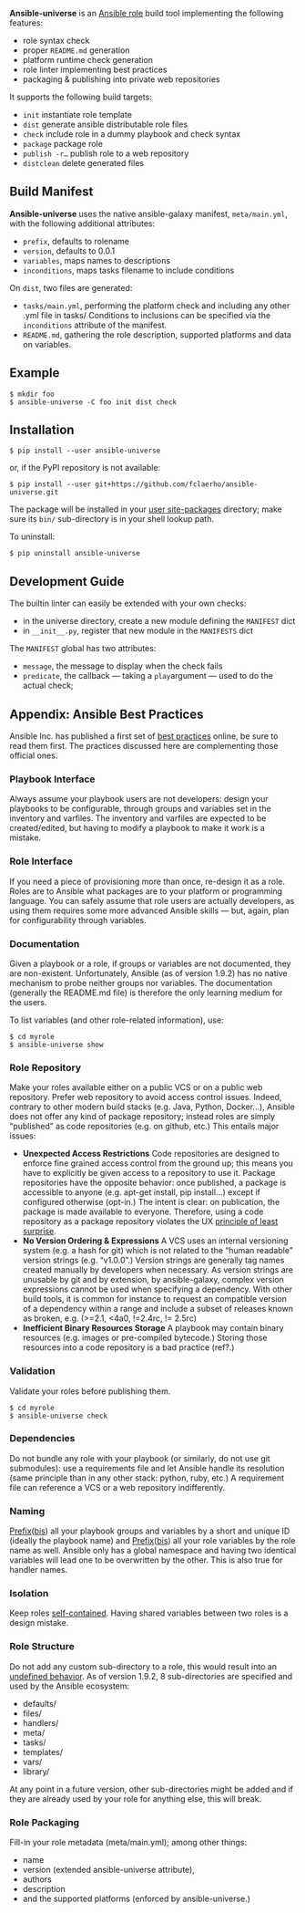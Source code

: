 
**Ansible-universe** is an [Ansible role](http://docs.ansible.com/ansible/playbooks_roles.html) build tool implementing the following features:
  * role syntax check
  * proper `README.md` generation
  * platform runtime check generation
  * role linter implementing best practices
  * packaging & publishing into private web repositories

It supports the following build targets:
  * `init` instantiate role template
  * `dist` generate ansible distributable role files
  * `check` include role in a dummy playbook and check syntax
  * `package` package role
  * `publish -r…` publish role to a web repository
  * `distclean` delete generated files


Build Manifest
--------------

**Ansible-universe** uses the native ansible-galaxy manifest, `meta/main.yml`, with the following additional attributes:
  * `prefix`, defaults to rolename
  * `version`, defaults to 0.0.1
  * `variables`, maps names to descriptions
  * `inconditions`, maps tasks filename to include conditions

On `dist`, two files are generated:
  * `tasks/main.yml`, performing the platform check and including any other .yml file in tasks/
    Conditions to inclusions can be specified via the `inconditions` attribute of the manifest.
  * `README.md`, gathering the role description, supported platforms and data on variables.


Example
-------

	$ mkdir foo
	$ ansible-universe -C foo init dist check


Installation
------------

	$ pip install --user ansible-universe

or, if the PyPI repository is not available:

	$ pip install --user git+https://github.com/fclaerho/ansible-universe.git

The package will be installed in your [user site-packages](https://www.python.org/dev/peps/pep-0370/#specification) directory; make sure its `bin/` sub-directory is in your shell lookup path.

To uninstall:

	$ pip uninstall ansible-universe


Development Guide
-----------------

The builtin linter can easily be extended with your own checks:
  * in the universe directory, create a new module defining the `MANIFEST` dict
  * in `__init__.py`, register that new module in the `MANIFESTS` dict

The `MANIFEST` global has two attributes:
  * `message`, the message to display when the check fails
  * `predicate`, the callback — taking a `play`argument — used to do the actual check;


Appendix: Ansible Best Practices
--------------------------------

Ansible Inc. has published a first set of [best practices][1] online, be sure to read them first.
The practices discussed here are complementing those official ones.

### Playbook Interface

Always assume your playbook users are not developers:
design your playbooks to be configurable, through groups and variables set in the inventory and varfiles.
The inventory and varfiles are expected to be created/edited,
but having to modify a playbook to make it work is a mistake.

### Role Interface

If you need a piece of provisioning more than once, re-design it as a role.
Roles are to Ansible what packages are to your platform or programming language.
You can safely assume that role users are actually developers,
as using them requires some more advanced Ansible skills — but, again, plan for configurability through variables.

### Documentation

Given a playbook or a role, if groups or variables are not documented, they are non-existent.
Unfortunately, Ansible (as of version 1.9.2) has no native mechanism to probe neither groups nor variables.
The documentation (generally the README.md file) is therefore the only learning medium for the users.

To list variables (and other role-related information), use:

	$ cd myrole
	$ ansible-universe show

### Role Repository

Make your roles available either on a public VCS or on a public web repository.
Prefer web repository to avoid access control issues.
Indeed, contrary to other modern build stacks (e.g. Java, Python, Docker...),
Ansible does not offer any kind of package repository;
instead roles are simply “published” as code repositories (e.g. on github, etc.)
This entails major issues:
  * __Unexpected Access Restrictions__
    Code repositories are designed to enforce fine grained access control from the ground up;
    this means you have to explicitly be given access to a repository to use it.
    Package repositories have the opposite behavior: once published,
    a package is accessible to anyone (e.g. apt-get install, pip install...)
    except if configured otherwise (opt-in.) The intent is clear: on publication,
    the package is made available to everyone. Therefore, using a code repository as a package
    repository violates the UX [principle of least surprise][5].
  * __No Version Ordering & Expressions__
    A VCS uses an internal versioning system (e.g. a hash for git)
    which is not related to the “human readable” version strings (e.g. “v1.0.0”.)
    Version strings are generally tag names created manually by developers when necessary.
    As version strings are unusable by git and by extension, by ansible-galaxy,
    complex version expressions cannot be used when specifying a dependency.
    With other build tools, it is common for instance to request an compatible version of a dependency
    within a range and include a subset of releases known as broken, e.g. (>=2.1, <4a0, !=2.4rc, != 2.5rc)
  * __Inefficient Binary Resources Storage__
    A playbook may contain binary resources (e.g. images or pre-compiled bytecode.)
    Storing those resources into a code repository is a bad practice (ref?.)

### Validation

Validate your roles before publishing them.

	$ cd myrole
	$ ansible-universe check

### Dependencies

Do not bundle any role with your playbook (or similarly, do not use git submodules):
use a requirements file and let Ansible handle its resolution (same principle than in any other stack: python, ruby, etc.)
A requirement file can reference a VCS or a web repository indifferently.

### Naming

[Prefix][2]([bis][3]) all your playbook groups and variables by a short and unique ID (ideally the playbook name)
and [Prefix][2]([bis][3]) all your role variables by the role name as well.
Ansible only has a global namespace and having two identical variables will lead one to be overwritten by the other.
This is also true for handler names.

### Isolation

Keep roles [self-contained][2].
Having shared variables between two roles is a design mistake.

### Role Structure

Do not add any custom sub-directory to a role, this would result into an [undefined behavior][6].
As of version 1.9.2, 8 sub-directories are specified and used by the Ansible ecosystem:
  * defaults/
  * files/
  * handlers/
  * meta/
  * tasks/
  * templates/
  * vars/
  * library/

At any point in a future version, other sub-directories might be added
and if they are already used by your role for anything else, this will break.

### Role Packaging

Fill-in your role metadata (meta/main.yml); among other things:
  * name
  * version (extended ansible-universe attribute),
  * authors
  * description
  * and the supported platforms (enforced by ansible-universe.)

<!-- REFERENCES -->
[1]: http://docs.ansible.com/ansible/playbooks_best_practices.html
[2]: https://openedx.atlassian.net/wiki/display/OpenOPS/Ansible+Code+Conventions
[3]: http://shop.oreilly.com/product/0636920035626.do
[4]: https://www.python.org/dev/peps/pep-0440/#version-specifiers
[5]: https://en.wikipedia.org/wiki/Principle_of_least_astonishment
[6]: https://en.wikipedia.org/wiki/Undefined_behavior
